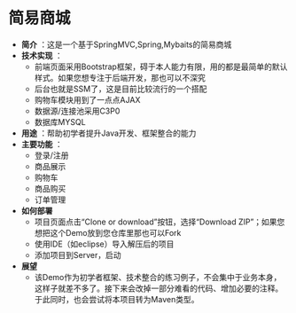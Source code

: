 # 简易商城
* **简介** ：这是一个基于SpringMVC,Spring,Mybaits的简易商城
* **技术实现** ：
    * 前端页面采用Bootstrap框架，碍于本人能力有限，用的都是最简单的默认样式。如果您想专注于后端开发，那也可以不深究
    * 后台也就是SSM了，这是目前比较流行的一个搭配
    * 购物车模块用到了一点点AJAX
    * 数据源/连接池采用C3P0
    * 数据库MYSQL
* **用途** ：帮助初学者提升Java开发、框架整合的能力
* **主要功能** ：
    * 登录/注册
    * 商品展示
    * 购物车
    * 商品购买
    * 订单管理
* **如何部署**
    * 项目页面点击“Clone or download”按钮，选择“Download ZIP”；如果您想把这个Demo放到您仓库里那也可以Fork
    * 使用IDE（如eclipse）导入解压后的项目
    * 添加项目到Server，启动
* **展望**
    * 该Demo作为初学者框架、技术整合的练习例子，不会集中于业务本身，这样子就差不多了。接下来会改掉一部分难看的代码、增加必要的注释。于此同时，也会尝试将本项目转为Maven类型。
